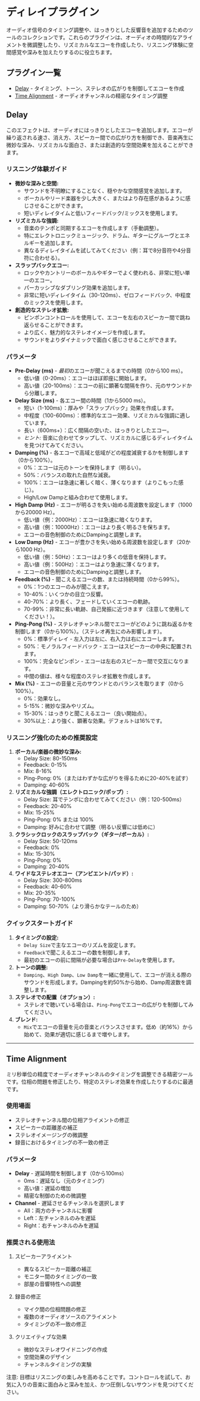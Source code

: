 # ディレイプラグイン

オーディオ信号のタイミング調整や、はっきりとした反響音を追加するためのツールのコレクションです。これらのプラグインは、オーディオの時間的なアライメントを微調整したり、リズミカルなエコーを作成したり、リスニング体験に空間感覚や深みを加えたりするのに役立ちます。

## プラグイン一覧

- [Delay](#delay) - タイミング、トーン、ステレオの広がりを制御してエコーを作成
- [Time Alignment](#time-alignment) - オーディオチャンネルの精密なタイミング調整

## Delay

このエフェクトは、オーディオにはっきりとしたエコーを追加します。エコーが繰り返される速さ、消え方、スピーカー間での広がり方を制御でき、音楽再生に微妙な深み、リズミカルな面白さ、または創造的な空間効果を加えることができます。

### リスニング体験ガイド

- **微妙な深みと空間:**
  - サウンドを不明瞭にすることなく、穏やかな空間感覚を追加します。
  - ボーカルやリード楽器を少し大きく、またはより存在感があるように感じさせることができます。
  - 短いディレイタイムと低いフィードバック/ミックスを使用します。
- **リズミカルな強調:**
  - 音楽のテンポと同期するエコーを作成します（手動調整）。
  - 特にエレクトロニックミュージック、ドラム、ギターにグルーヴとエネルギーを追加します。
  - 異なるディレイタイムを試してみてください（例：耳で8分音符や4分音符に合わせる）。
- **スラップバックエコー:**
  - ロックやカントリーのボーカルやギターでよく使われる、非常に短い単一のエコー。
  - パーカッシブなダブリング効果を追加します。
  - 非常に短いディレイタイム（30-120ms）、ゼロフィードバック、中程度のミックスを使用します。
- **創造的なステレオ拡散:**
  - ピンポンコントロールを使用して、エコーを左右のスピーカー間で跳ね返らせることができます。
  - より広く、魅力的なステレオイメージを作成します。
  - サウンドをよりダイナミックで面白く感じさせることができます。

### パラメータ

- **Pre-Delay (ms)** - *最初*のエコーが聞こえるまでの時間（0から100 ms）。
  - 低い値（0-20ms）：エコーはほぼ即座に開始します。
  - 高い値（20-100ms）：エコーの前に顕著な間隔を作り、元のサウンドから分離します。
- **Delay Size (ms)** - 各エコー間の時間（1から5000 ms）。
  - 短い（1-100ms）：厚みや「スラップバック」効果を作成します。
  - 中程度（100-600ms）：標準的なエコー効果、リズミカルな強調に適しています。
  - 長い（600ms+）：広く間隔の空いた、はっきりとしたエコー。
  - *ヒント:* 音楽に合わせてタップして、リズミカルに感じるディレイタイムを見つけてみてください。
- **Damping (%)** - 各エコーで高域と低域がどの程度減衰するかを制御します（0から100%）。
  - 0%：エコーは元のトーンを保持します（明るい）。
  - 50%：バランスの取れた自然な減衰。
  - 100%：エコーは急速に著しく暗く、薄くなります（よりこもった感じ）。
  - High/Low Dampと組み合わせて使用します。
- **High Damp (Hz)** - エコーが明るさを失い始める周波数を設定します（1000から20000 Hz）。
  - 低い値（例：2000Hz）：エコーは急速に暗くなります。
  - 高い値（例：10000Hz）：エコーはより長く明るさを保ちます。
  - エコーの音色制御のためにDampingと調整します。
- **Low Damp (Hz)** - エコーが豊かさを失い始める周波数を設定します（20から1000 Hz）。
  - 低い値（例：50Hz）：エコーはより多くの低音を保持します。
  - 高い値（例：500Hz）：エコーはより急速に薄くなります。
  - エコーの音色制御のためにDampingと調整します。
- **Feedback (%)** - 聞こえるエコーの数、または持続時間（0から99%）。
  - 0%：1つのエコーのみが聞こえます。
  - 10-40%：いくつかの目立つ反響。
  - 40-70%：より長く、フェードしていくエコーの軌跡。
  - 70-99%：非常に長い軌跡、自己発振に近づきます（注意して使用してください！）。
- **Ping-Pong (%)** - ステレオチャンネル間でエコーがどのように跳ね返るかを制御します（0から100%）。（ステレオ再生にのみ影響します）。
  - 0%：標準ディレイ - 左入力は左に、右入力は右にエコーします。
  - 50%：モノラルフィードバック - エコーはスピーカーの中央に配置されます。
  - 100%：完全なピンポン - エコーは左右のスピーカー間で交互になります。
  - 中間の値は、様々な程度のステレオ拡散を作成します。
- **Mix (%)** - エコーの音量と元のサウンドとのバランスを取ります（0から100%）。
  - 0%：効果なし。
  - 5-15%：微妙な深みやリズム。
  - 15-30%：はっきりと聞こえるエコー（良い開始点）。
  - 30%以上：より強く、顕著な効果。デフォルトは16%です。

### リスニング強化のための推奨設定

1.  **ボーカル/楽器の微妙な深み:**
    - Delay Size: 80-150ms
    - Feedback: 0-15%
    - Mix: 8-16%
    - Ping-Pong: 0%（またはわずかな広がりを得るために20-40%を試す）
    - Damping: 40-60%
2.  **リズミカルな強調（エレクトロニック/ポップ）:**
    - Delay Size: 耳でテンポに合わせてみてください（例：120-500ms）
    - Feedback: 20-40%
    - Mix: 15-25%
    - Ping-Pong: 0% または 100%
    - Damping: 好みに合わせて調整（明るい反響には低めに）
3.  **クラシックロックのスラップバック（ギター/ボーカル）:**
    - Delay Size: 50-120ms
    - Feedback: 0%
    - Mix: 15-30%
    - Ping-Pong: 0%
    - Damping: 20-40%
4.  **ワイドなステレオエコー（アンビエント/パッド）:**
    - Delay Size: 300-800ms
    - Feedback: 40-60%
    - Mix: 20-35%
    - Ping-Pong: 70-100%
    - Damping: 50-70%（より滑らかなテールのため）

### クイックスタートガイド

1.  **タイミングの設定:**
    - `Delay Size`で主なエコーのリズムを設定します。
    - `Feedback`で聞こえるエコーの数を制御します。
    - 最初のエコーの前に間隔が必要な場合は`Pre-Delay`を使用します。
2.  **トーンの調整:**
    - `Damping`、`High Damp`、`Low Damp`を一緒に使用して、エコーが消える際のサウンドを形成します。Dampingを約50%から始め、Damp周波数を調整します。
3.  **ステレオでの配置（オプション）:**
    - ステレオで聴いている場合は、`Ping-Pong`でエコーの広がりを制御してみてください。
4.  **ブレンド:**
    - `Mix`でエコーの音量を元の音楽とバランスさせます。低め（約16%）から始めて、効果が適切に感じるまで増やします。

---

## Time Alignment

ミリ秒単位の精度でオーディオチャンネルのタイミングを調整できる精密ツールです。位相の問題を修正したり、特定のステレオ効果を作成したりするのに最適です。

### 使用場面
- ステレオチャンネル間の位相アライメントの修正
- スピーカーの距離差の補正
- ステレオイメージングの微調整
- 録音におけるタイミングの不一致の修正

### パラメータ
- **Delay** - 遅延時間を制御します（0から100ms）
  - 0ms：遅延なし（元のタイミング）
  - 高い値：遅延の増加
  - 精密な制御のための微調整
- **Channel** - 遅延させるチャンネルを選択します
  - All：両方のチャンネルに影響
  - Left：左チャンネルのみを遅延
  - Right：右チャンネルのみを遅延

### 推奨される使用法

1. スピーカーアライメント
   - 異なるスピーカー距離の補正
   - モニター間のタイミングの一致
   - 部屋の音響特性への調整

2. 録音の修正
   - マイク間の位相問題の修正
   - 複数のオーディオソースのアライメント
   - タイミングの不一致の修正

3. クリエイティブな効果
   - 微妙なステレオワイドニングの作成
   - 空間効果のデザイン
   - チャンネルタイミングの実験

注意: 目標はリスニングの楽しみを高めることです。コントロールを試して、お気に入りの音楽に面白みと深みを加え、かつ圧倒しないサウンドを見つけてください。
